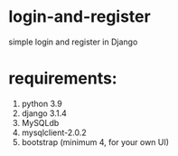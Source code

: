 # login-and-register
simple login and register in Django

# requirements:
1) python 3.9
2) django 3.1.4
3) MySQLdb
4) mysqlclient-2.0.2
5) bootstrap (minimum 4, for your own UI)
